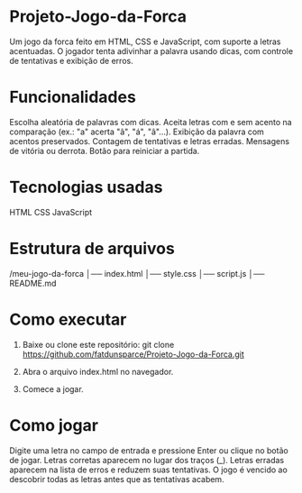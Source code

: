 # Projeto-Jogo-da-Forca

Um jogo da forca feito em HTML, CSS e JavaScript, com suporte a letras acentuadas.
O jogador tenta adivinhar a palavra usando dicas, com controle de tentativas e exibição de erros.

# Funcionalidades

Escolha aleatória de palavras com dicas.
Aceita letras com e sem acento na comparação (ex.: "a" acerta "ã", "á", "â"...).
Exibição da palavra com acentos preservados.
Contagem de tentativas e letras erradas.
Mensagens de vitória ou derrota.
Botão para reiniciar a partida.


# Tecnologias usadas

HTML
CSS
JavaScript


# Estrutura de arquivos

/meu-jogo-da-forca
│── index.html
│── style.css
│── script.js
│── README.md

# Como executar

1. Baixe ou clone este repositório:
git clone https://github.com/fatdunsparce/Projeto-Jogo-da-Forca.git

2. Abra o arquivo index.html no navegador.
3. Comece a jogar.



# Como jogar

Digite uma letra no campo de entrada e pressione Enter ou clique no botão de jogar.
Letras corretas aparecem no lugar dos traços (_).
Letras erradas aparecem na lista de erros e reduzem suas tentativas.
O jogo é vencido ao descobrir todas as letras antes que as tentativas acabem.
